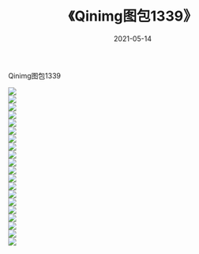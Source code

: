 ﻿---
layout: post
title:  《Qinimg图包1339》
date:   2021-05-14
img: http://imgx.orgx.ga/Qinimg图包/Qinimg图包1339/000.jpg
categories: [美女, 清纯, 唯美]
---

Qinimg图包1339

 ![](http://imgx.orgx.ga/Qinimg图包/Qinimg图包1339/001.jpg) <br>![](http://imgx.orgx.ga/Qinimg图包/Qinimg图包1339/002.jpg) <br>![](http://imgx.orgx.ga/Qinimg图包/Qinimg图包1339/003.jpg) <br>![](http://imgx.orgx.ga/Qinimg图包/Qinimg图包1339/004.jpg) <br>![](http://imgx.orgx.ga/Qinimg图包/Qinimg图包1339/005.jpg) <br>![](http://imgx.orgx.ga/Qinimg图包/Qinimg图包1339/006.jpg) <br>![](http://imgx.orgx.ga/Qinimg图包/Qinimg图包1339/007.jpg) <br>![](http://imgx.orgx.ga/Qinimg图包/Qinimg图包1339/008.jpg) <br>![](http://imgx.orgx.ga/Qinimg图包/Qinimg图包1339/009.jpg) <br>![](http://imgx.orgx.ga/Qinimg图包/Qinimg图包1339/010.jpg) <br>![](http://imgx.orgx.ga/Qinimg图包/Qinimg图包1339/011.jpg) <br>![](http://imgx.orgx.ga/Qinimg图包/Qinimg图包1339/012.jpg) <br>![](http://imgx.orgx.ga/Qinimg图包/Qinimg图包1339/013.jpg) <br>![](http://imgx.orgx.ga/Qinimg图包/Qinimg图包1339/014.jpg) <br>![](http://imgx.orgx.ga/Qinimg图包/Qinimg图包1339/015.jpg) <br>![](http://imgx.orgx.ga/Qinimg图包/Qinimg图包1339/016.jpg) <br>![](http://imgx.orgx.ga/Qinimg图包/Qinimg图包1339/017.jpg) <br>![](http://imgx.orgx.ga/Qinimg图包/Qinimg图包1339/018.jpg) <br>![](http://imgx.orgx.ga/Qinimg图包/Qinimg图包1339/019.jpg) <br>![](http://imgx.orgx.ga/Qinimg图包/Qinimg图包1339/020.jpg) <br>